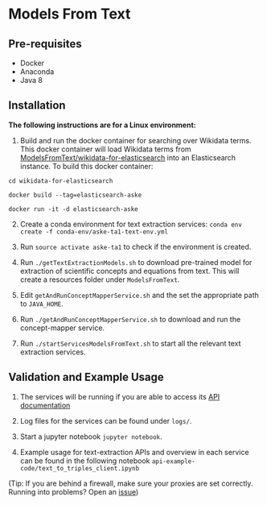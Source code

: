 # Models From Text #

## Pre-requisites ##
* Docker
* Anaconda
* Java 8

## Installation ##
**The following instructions are for a Linux environment:**

1. Build and run the docker container for searching over Wikidata terms. This docker container will load Wikidata terms from [ModelsFromText/wikidata-for-elasticsearch](https://github.com/GEGlobalResearch/DARPA-ASKE-TA1/blob/development_text_extraction/ModelsFromText/wikidata-for-elasticsearch/all-terms-wikidata.json) into an Elasticsearch instance. To build this docker container:
```
cd wikidata-for-elasticsearch

docker build --tag=elasticsearch-aske

docker run -it -d elasticsearch-aske
```

2. Create a conda environment for text extraction services: `conda env create -f conda-env/aske-ta1-text-env.yml`

3. Run `source activate aske-ta1` to check if the environment is created.

4. Run `./getTextExtractionModels.sh` to download pre-trained model for extraction of scientific concepts and equations from text. This will create a resources folder under `ModelsFromText`.

5. Edit `getAndRunConceptMapperService.sh` and the set the appropriate path to `JAVA_HOME`.

6. Run `./getAndRunConceptMapperService.sh` to download and run the concept-mapper service.

7. Run `./startServicesModelsFromText.sh` to start all the relevant text extraction services.

## Validation and Example Usage ##

1. The services will be running if you are able to access its [API documentation](http://localhost:4200/darpa/aske/ui/)

2. Log files for the services can be found under `logs/`.

3. Start a jupyter notebook `jupyter notebook`.

4. Example usage for text-extraction APIs and overview in each service can be found in the following notebook `api-example-code/text_to_triples_client.ipynb` 

(Tip: If you are behind a firewall, make sure your proxies are set correctly. Running into problems? Open an [issue](https://github.com/GEGlobalResearch/DARPA-ASKE-TA1/issues))
